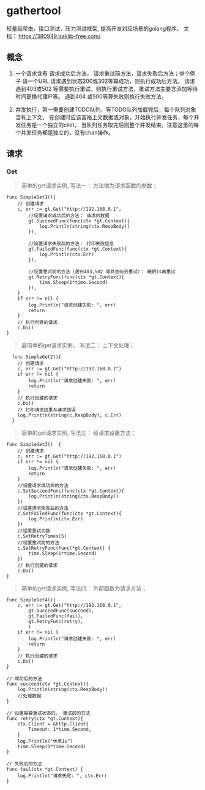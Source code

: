 # gathertool
轻量级爬虫，接口测试，压力测试框架, 提高开发对应场景的golang程序。
文档： https://380949.baklib-free.com/

## 概念
1. 一个请求含有 请求成功后方法， 请求重试前方法，请求失败后方法；举个例子 
 请一个URL  请求遇到状态200或302等算成功，则执行成功后方法。  请求遇到403或502
 等需要执行重试，则执行重试方法，重试方法主要含添加等待时间更换代理IP等。 遇到404
 或500等算失败则执行失败方法。
 
2. 并发执行，第一需要创建TODO队列，等TODO队列加载完后，每个队列对象含有上下文，
在创建时应该富裕上文数据或对象，开始执行并发任务，每个并发任务是一个独立的cilet，
当队列任务取完后则整个并发结束。注意这里的每个并发任务都是独立的，没有chan操作。


## 请求
### Get
> 简单的get请求实例, 写法一： 方法做为请求函数的参数；
```golang
func SimpleGet1(){
	// 创建请求
	c, err := gt.Get("http://192.168.0.1",
		//设置请求成功后的方法： 请求的数据
		gt.SucceedFunc(func(ctx *gt.Context){
			log.Println(string(ctx.RespBody))
		}),

		//设置请求失败后的方法： 打印失败信息
		gt.FailedFunc(func(ctx *gt.Context){
			log.Println(ctx.Err)
		}),

		//设置重试前的方法（遇到403,502 等状态码会重试）： 睡眠1s再重试
		gt.RetryFunc(func(ctx *gt.Context){
			time.Sleep(1*time.Second)
		}),
	)
	if err != nil {
		log.Println("请求创建失败: ", err)
		return
	}
	// 执行创建的请求
	c.Do()
}
```

> 最简单的get请求实例， 写法二： 上下文处理；
```golang
  func SimpleGet2(){
  	// 创建请求
  	c, err := gt.Get("http://192.168.0.1")
  	if err != nil {
  		log.Println("请求创建失败: ", err)
  		return
  	}
  	// 执行创建的请求
  	c.Do()
  	// 打印请求结果与请求错误
  	log.Println(string(c.RespBody), c.Err)
  }
```

> 简单的get请求实例, 写法三： 给请求设置方法；
```golang
func SimpleGet3()  {
	// 创建请求
	c, err := gt.Get("http://192.168.0.1")
	if err != nil {
		log.Println("请求创建失败: ", err)
		return
	}
	//设置请求成功后的方法
	c.SetSucceedFunc(func(ctx *gt.Context){
		log.Println(string(ctx.RespBody))
	})
	//设置请求失败后的方法
	c.SetFailedFunc(func(ctx *gt.Context){
		log.Println(ctx.Err)
	})
	//设置重试次数
	c.SetRetryTimes(5)
	//设置重试前的方法
	c.SetRetryFunc(func(*gt.Context) {
		time.Sleep(1*time.Second)
	})
	// 执行创建的请求
	c.Do()
}
```

> 简单的get请求实例, 写法四： 外部函数为请求方法；
```golang
func SimpleGet4(){
	c, err := gt.Get("http://192.168.0.1",
		gt.SucceedFunc(succeed),
		gt.FailedFunc(fail),
		gt.RetryFunc(retry),
		)
	if err != nil {
		log.Println("请求创建失败: ", err)
		return
	}
	// 执行创建的请求
	c.Do()
}

// 成功后的方法
func succeed(ctx *gt.Context){
	log.Println(string(ctx.RespBody))
	//处理数据
}

// 设置需要重试状态码， 重试前的方法
func retry(ctx *gt.Context){
	ctx.Client = &http.Client{
		Timeout: 1*time.Second,
	}
	log.Println("休息1s")
	time.Sleep(1*time.Second)
}

// 失败后的方法
func fail(ctx *gt.Context) {
	log.Println("请求失败: ", ctx.Err)
}
```